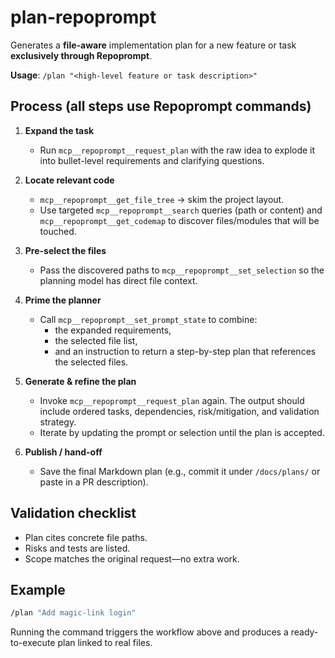 # plan-repoprompt

Generates a **file-aware** implementation plan for a new feature or task **exclusively through Repoprompt**.

**Usage**: `/plan "<high-level feature or task description>"`

## Process (all steps use Repoprompt commands)

1. **Expand the task**
   - Run `mcp__repoprompt__request_plan` with the raw idea to explode it into bullet-level requirements and clarifying questions.

2. **Locate relevant code**
   - `mcp__repoprompt__get_file_tree` → skim the project layout.
   - Use targeted `mcp__repoprompt__search` queries (path or content) and `mcp__repoprompt__get_codemap` to discover files/modules that will be touched.

3. **Pre-select the files**
   - Pass the discovered paths to `mcp__repoprompt__set_selection` so the planning model has direct file context.

4. **Prime the planner**
   - Call `mcp__repoprompt__set_prompt_state` to combine:
     * the expanded requirements,
     * the selected file list,
     * and an instruction to return a step-by-step plan that references the selected files.

5. **Generate & refine the plan**
   - Invoke `mcp__repoprompt__request_plan` again. The output should include ordered tasks, dependencies, risk/mitigation, and validation strategy.
   - Iterate by updating the prompt or selection until the plan is accepted.

6. **Publish / hand-off**
   - Save the final Markdown plan (e.g., commit it under `/docs/plans/` or paste in a PR description).

## Validation checklist

- Plan cites concrete file paths.
- Risks and tests are listed.
- Scope matches the original request—no extra work.

## Example

```bash
/plan "Add magic-link login"
```

Running the command triggers the workflow above and produces a ready-to-execute plan linked to real files.
